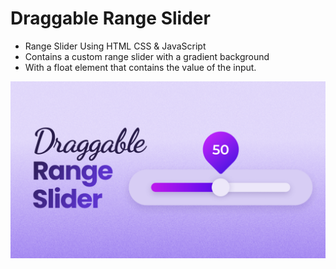 # Draggable Range Slider

- Range Slider Using HTML CSS & JavaScript
- Contains a custom range slider with a gradient background
- With a float element that contains the value of the input.

![preview img](./preview.png)
